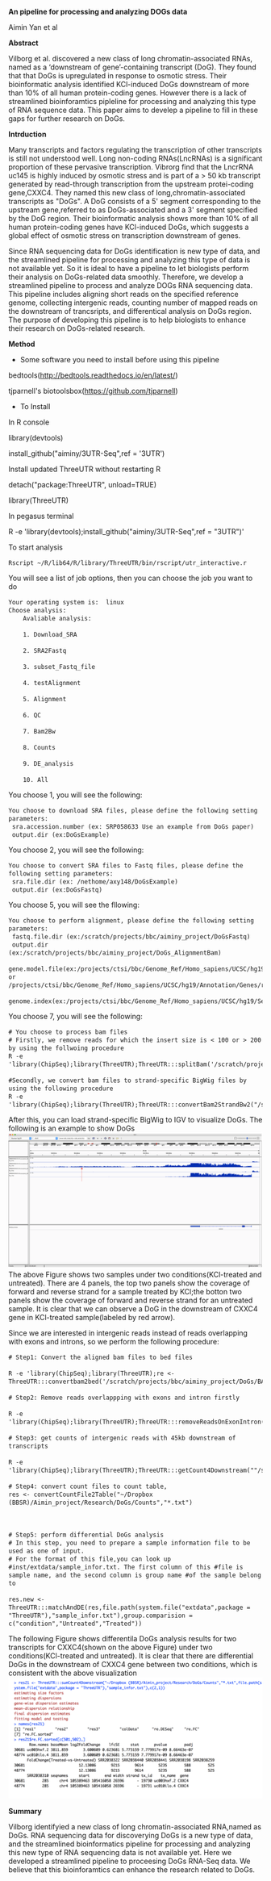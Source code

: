 **An pipeline for processing and analyzing DOGs data**

Aimin Yan et al

**Abstract**

Vilborg et al. discovered a new class of long chromatin-associated RNAs, named as a ‘downstream of gene’-containing transcript (DoG). They found that that DoGs is upregulated in response to osmotic stress. Their bioinformatic analysis identified KCl-induced DoGs downstream of more than 10% of all human protein-coding genes. However there is a lack of streamlined bioinforamtics pipleline for processing and analyzing this type of RNA sequence data. This paper aims to develep a pipeline to fill in these gaps for further research on DoGs. 

**Intrduction**


Many transcripts and factors regulating the transcription of other transcripts is still not understood well. Long non-coding RNAs(LncRNAs) is a significant proportion of these pervasive transcription. Vibrorg find that the LncrRNA uc145 is highly induced by osmotic stress and is part of a > 50 kb transcript generated by read-through transcription from the upstream protei-coding gene,CXXC4. They named this new class of long,chromatin-associated transcripts as "DoGs". A DoG consists of a 5' segment corresponding to the upstream gene,referred to as DoGs-associated and a 3' segment specified by the DoG region.  Their bioinformatic analysis shows more than 10% of all human protein-coding genes have KCl-induced DoGs, which suggests a global effect of osmotic stress on transcription downstream of genes. 

Since RNA sequencing data for DoGs identification is new type of data, and the streamlined pipeline for processing and analyzing this type of data is not available yet. So it is ideal to have a pipeline to let biologists perform their analysis on DoGs-related data smoothly. Therefore,  we develop a streamlined pipeline to process and analyze DOGs RNA sequencing data. This pipeline includes aligning short reads on the specified reference genome, collecting intergenic reads, counting number of mapped reads on the downstream of trancsripts, and differentical analysis on DoGs region. The purpose of developing this pipeline is to help biologists to enhance their research on DoGs-related research.  

**Method**

+ Some software you need to install before using this pipeline

bedtools(http://bedtools.readthedocs.io/en/latest/)

tjparnell's biotoolsbox(https://github.com/tjparnell)

+ To Install

In R console

library(devtools)

install_github("aiminy/3UTR-Seq",ref = '3UTR')

Install updated ThreeUTR without restarting R

detach("package:ThreeUTR", unload=TRUE)

library(ThreeUTR)

In pegasus terminal 

R -e 'library(devtools);install_github("aiminy/3UTR-Seq",ref = "3UTR")'

To start analysis
```{r}
Rscript ~/R/lib64/R/library/ThreeUTR/bin/rscript/utr_interactive.r
```
You will see a list of job options, then you can choose the job you want to do
```{}
Your operating system is:  linux 
Choose analysis: 
	Avaliable analysis: 

    1. Download_SRA 

    2. SRA2Fastq 

    3. subset_Fastq_file 

    4. testAlignment 

    5. Alignment 

    6. QC 

    7. Bam2Bw 

    8. Counts 

    9. DE_analysis 

    10. All
```
You choose 1, you will see the following:
```{}
You choose to download SRA files, please define the following setting parameters: 
 sra.accession.number (ex: SRP058633 Use an example from DoGs paper)
 output.dir (ex:DoGsExample)
```
You choose 2, you will see the following:
```{}
You choose to convert SRA files to Fastq files, please define the following setting parameters: 
 sra.file.dir (ex: /nethome/axy148/DoGsExample)
 output.dir (ex:DoGsFastq)
```
You choose 5, you will see the fllowing:
```
You choose to perform alignment, please define the following setting parameters: 
 fastq.file.dir (ex:/scratch/projects/bbc/aiminy_project/DoGsFastq)
 output.dir (ex:/scratch/projects/bbc/aiminy_project/DoGs_AlignmentBam)
 gene.model.file(ex:/projects/ctsi/bbc/Genome_Ref/Homo_sapiens/UCSC/hg19/Annotation/Genes/genes.gtf or /projects/ctsi/bbc/Genome_Ref/Homo_sapiens/UCSC/hg19/Annotation/Genes/refGene.txt
 genome.index(ex:/projects/ctsi/bbc/Genome_Ref/Homo_sapiens/UCSC/hg19/Sequence/Bowtie2Index/genome)
```
You choose 7, you will see the following:
```
# You choose to process bam files
# Firstly, we remove reads for which the insert size is < 100 or > 200 by using the follwoing procedure
R -e 'library(ChipSeq);library(ThreeUTR);ThreeUTR:::splitBam('/scratch/projects/bbc/aiminy_project/DoGs/BAM','/scratch/projects/bbc/aiminy_project/DoGs/Bam_split')'

#Secondly, we convert bam files to strand-specific BigWig files by using the following procedure
R -e 'library(ChipSeq);library(ThreeUTR);ThreeUTR:::convertBam2StrandBw2("/scratch/projects/bbc/aiminy_project/DoGs/Bam_split/","/scratch/projects/bbc/aiminy_project/DoGs/BW_split")'
```
After this, you can load strand-specific BigWig to IGV to visualize DoGs. The following is an example to show DoGs
![Image of DoGs](inst/extdata/DoGs.png)
The above Figure shows two samples under two conditions(KCl-treated and untreated). There are 4 panels, the top two panels show the coverage of forward and reverse strand for a sample treated by KCl;the botton two panels show the coverage of forward and reverse strand for an untreated sample. It is clear that we can observe a DoG in the downstream of CXXC4 gene in KCl-treated sample(labeled by red arrow).

Since we are interested in intergenic reads instead of reads overlapping with exons and introns, so we perform the following procedure:
```{r}
# Step1: Convert the aligned bam files to bed files

R -e 'library(ChipSeq);library(ThreeUTR);re <- ThreeUTR:::convertbam2bed('/scratch/projects/bbc/aiminy_project/DoGs/BAM','/scratch/projects/bbc/aiminy_project/DoGs')'

# Step2: Remove reads overlappping with exons and intron firstly

R -e 'library(ChipSeq);library(ThreeUTR);ThreeUTR:::removeReadsOnExonIntron("/scratch/projects/bbc/aiminy_project/DoGs/BedFileFromBam","/projects/ctsi/bbc/aimin/annotation/","/scratch/projects/bbc/aiminy_project/DoGs/BedRmExonIntron")'

# Step3: get counts of intergenic reads with 45kb downstream of transcripts 

R -e 'library(ChipSeq);library(ThreeUTR);ThreeUTR:::getCount4Downstream(""/scratch/projects/bbc/aiminy_project/DoGs/BedRmExonIntron","/projects/ctsi/bbc/aimin/annotation/","/scratch/projects/bbc/aiminy_project/DoGs/Counts45KB")'

# Step4: convert count files to count table, 
res <- convertCountFile2Table("~/Dropbox (BBSR)/Aimin_project/Research/DoGs/Counts","*.txt")



# Step5: perform differential DoGs analysis
# In this step, you need to prepare a sample information file to be used as one of input.
# For the format of this file,you can look up #inst/extdata/sample_infor.txt. The first column of this #file is sample name, and the second column is group name #of the sample belong to

res.new <- ThreeUTR:::matchAndDE(res,file.path(system.file("extdata",package = "ThreeUTR"),"sample_infor.txt"),group.comparision = c("condition","Untreated","Treated"))

```
The following Figure shows differentila DoGs analysis results for two transcripts for CXXC4(shown on the above Figure) under two conditions(KCl-treated and untreated). It is clear that there are differential DoGs in the downstream of CXXC4 gene between two conditions, which is consistent with the above visualization
![Image of DeDoGs](inst/extdata/De.png)

**Summary**

Vilborg identifyied a new class of long chromatin-associated RNA,named as DoGs. RNA sequencing data for discoverying DoGs is a new type of data, and the streamlined bioinformatics pipeline for processing and analyzing this new type of RNA sequencing data is not available yet. Here we developed a streamlined pipeline to proceesing DoGs RNA-Seq data. We believe that this bioinforamtics can enhance the research related to DoGs.
